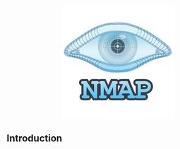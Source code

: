 <div align="center">
  
![Nmap](https://github.com/AliElbassuony/TryHackMe/blob/main/images/nmap.png)

</div>

## Introduction
